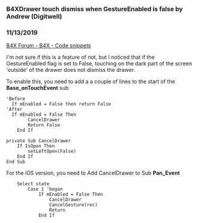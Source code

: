 ###  B4XDrawer touch dismiss when GestureEnabled is false by Andrew (Digitwell)
### 11/13/2019
[B4X Forum - B4X - Code snippets](https://www.b4x.com/android/forum/threads/111350/)

I'm not sure if this is a feature of not, but I noticed that if the GestureEnabled flag is set to False, touching on the dark part of the screen 'outside' of the drawer does not dismiss the drawer.  
  
To enable this, you need to add a a couple of lines to the start of the **Base\_onTouchEvent** sub  

```B4X
'Before  
  If mEnabled = False then return False  
'After  
  If mEnabled = False Then  
        CancelDrawer  
        Return False  
    End If
```

  
  

```B4X
private Sub CancelDrawer  
    If IsOpen Then  
        setLeftOpen(False)  
    End If  
End Sub
```

  
  
For the iOS version, you need to Add CancelDrawer to Sub **Pan\_Event**  

```B4X
    Select state  
        Case 1 'began  
            If mEnabled = False Then  
                CancelDrawer  
                CancelGesture(rec)  
                Return  
            End If
```